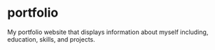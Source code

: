 # portfolio
My portfolio website that displays information about myself including, education, skills, and projects.
